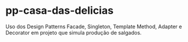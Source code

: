 # pp-casa-das-delicias
Uso dos Design Patterns Facade, Singleton, Template Method, Adapter e Decorator em projeto que simula produção de salgados.
